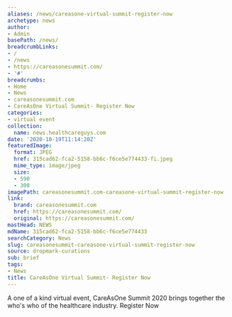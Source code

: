 ```yaml
---
aliases: /news/careasone-virtual-summit-register-now
archetype: news
author:
- Admin
basePath: /news/
breadcrumbLinks:
- /
- /news
- https://careasonesummit.com/
- '#'
breadcrumbs:
- Home
- News
- careasonesummit.com
- CareAsOne Virtual Summit- Register Now
categories:
- virtual event
collection:
  name: news.healthcareguys.com
date: '2020-10-19T11:14:20Z'
featuredImage:
  format: JPEG
  href: 315cad62-fca2-5158-bb6c-f6ce5e774433-fi.jpeg
  mime_type: image/jpeg
  size:
  - 590
  - 300
imagePath: careasonesummit.com-careasone-virtual-summit-register-now
link:
  brand: careasonesummit.com
  href: https://careasonesummit.com/
  original: https://careasonesummit.com/
mastHead: NEWS
mdName: 315cad62-fca2-5158-bb6c-f6ce5e774433
searchCategory: News
slug: careasonesummit-careasone-virtual-summit-register-now
source: dropmark-curations
sub: brief
tags:
- News
title: CareAsOne Virtual Summit- Register Now
---
```


A one of a kind virtual event, CareAsOne Summit 2020 brings together the who's who of the healthcare industry. Register Now
